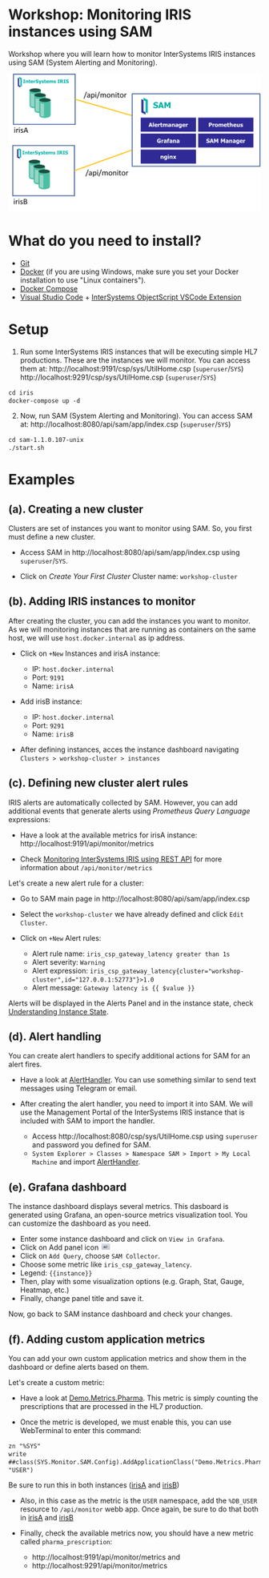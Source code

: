 # Workshop: Monitoring IRIS instances using SAM
Workshop where you will learn how to monitor InterSystems IRIS instances using SAM (System Alerting and Monitoring).

<img src="img/sam-diagram.png" width="700px"/>

# What do you need to install? 
* [Git](https://git-scm.com/downloads) 
* [Docker](https://www.docker.com/products/docker-desktop) (if you are using Windows, make sure you set your Docker installation to use "Linux containers").
* [Docker Compose](https://docs.docker.com/compose/install/)
* [Visual Studio Code](https://code.visualstudio.com/download) + [InterSystems ObjectScript VSCode Extension](https://marketplace.visualstudio.com/items?itemName=daimor.vscode-objectscript)

# Setup
1. Run some InterSystems IRIS instances that will be executing simple HL7 productions.
These are the instances we will monitor. You can access them at:
http://localhost:9191/csp/sys/UtilHome.csp (`superuser`/`SYS`)
http://localhost:9291/csp/sys/UtilHome.csp (`superuser`/`SYS`)

```
cd iris
docker-compose up -d
```

2. Now, run SAM (System Alerting and Monitoring). You can access SAM at:
http://localhost:8080/api/sam/app/index.csp (`superuser`/`SYS`)

```
cd sam-1.1.0.107-unix
./start.sh
```

# Examples  

## (a). Creating a new cluster
Clusters are set of instances you want to monitor using SAM. So, you first must define a new cluster.

* Access SAM in http://localhost:8080/api/sam/app/index.csp using `superuser`/`SYS`.

* Click on *Create Your First Cluster*
Cluster name: `workshop-cluster`

## (b). Adding IRIS instances to monitor
After creating the cluster, you can add the instances you want to monitor.
As we will monitoring instances that are running as containers on the same host, we will use `host.docker.internal` as ip address.

* Click on `+New` Instances and irisA instance:
  * IP: `host.docker.internal`
  * Port: `9191`
  * Name: `irisA`

* Add irisB instance:
  * IP: `host.docker.internal`
  * Port: `9291`
  * Name: `irisB`

* After defining instances, acces the instance dashboard navigating `Clusters > workshop-cluster > instances`

## (c). Defining new cluster alert rules
IRIS alerts are automatically collected by SAM. However, you can add additional events that generate alerts using *Prometheus Query Language* expressions:

* Have a look at the available metrics for irisA instance: http://localhost:9191/api/monitor/metrics

* Check [Monitoring InterSystems IRIS using REST API](https://docs.intersystems.com/irislatest/csp/docbook/DocBook.UI.Page.cls?KEY=GCM_rest) for more information about `/api/monitor/metrics`

Let's create a new alert rule for a cluster:

* Go to SAM main page in http://localhost:8080/api/sam/app/index.csp 

* Select the `workshop-cluster` we have already defined and click `Edit Cluster`.

* Click on `+New` Alert rules:

  * Alert rule name: `iris_csp_gateway_latency greater than 1s`
  * Alert severity: `Warning`
  * Alert expression: `iris_csp_gateway_latency{cluster="workshop-cluster",id="127.0.0.1:52773"}>1.0`
  * Alert message: `Gateway latency is {{ $value }}`

Alerts will be displayed in the Alerts Panel and in the instance state, check [Understanding Instance State](https://docs.intersystems.com/sam/csp/docbook/DocBook.UI.Page.cls?KEY=ASAM#ASAM_use_instance_state).


## (d). Alert handling
You can create alert handlers to specify additional actions for SAM for an alert fires.

* Have a look at [AlertHandler](iris/src/Demo/AlertHandler.cls). You can use something similar to send text messages using Telegram or email.

* After creating the alert handler, you need to import it into SAM. We will use the Management Portal of the InterSystems IRIS instance that is included with SAM to import the handler.

  * Access http://localhost:8080/csp/sys/UtilHome.csp using `superuser` and password you defined for SAM.
  * `System Explorer > Classes > Namespace SAM > Import > My Local Machine` and import [AlertHandler](iris/src/Demo/AlertHandler.cls).


## (e). Grafana dashboard
The instance dashboard displays several metrics. This dasboard is generated using Grafana, an open-source metrics visualization tool. You can customize the dashboard as you need.

* Enter some instance dashboard and click on `View in Grafana`.
* Click on Add panel icon <img src="img/grafana-new-panel-icon.png" width="20px"/>
* Click on `Add Query`, choose `SAM Collector`.
* Choose some metric like `iris_csp_gateway_latency`.
* Legend: `{{instance}}`
* Then, play with some visualization options (e.g. Graph, Stat, Gauge, Heatmap, etc.)
* Finally, change panel title and save it.

Now, go back to SAM instance dashboard and check your changes.


## (f). Adding custom application metrics
You can add your own custom application metrics and show them in the dashboard or define alerts based on them.

Let's create a custom metric:

* Have a look at [Demo.Metrics.Pharma](iris/src/Demo/Metrics/Pharma.cls). This metric is simply counting the prescriptions that are processed in the HL7 production.

* Once the metric is developed, we must enable this, you can use WebTerminal to enter this command:

```objectscript
zn "%SYS"
write ##class(SYS.Monitor.SAM.Config).AddApplicationClass("Demo.Metrics.Pharma", "USER")
```

Be sure to run this in both instances ([irisA](http://localhost:9191/terminal/) and [irisB](http://localhost:9291/terminal/))

* Also, in this case as the metric is the `USER` namespace, add the `%DB_USER` resource to `/api/monitor` webb app. Once again, be sure to do that both in [irisA](http://localhost:9191/csp/sys/sec/%25CSP.UI.Portal.Applications.Web.zen?PID=%2Fapi%2Fmonitor) and [irisB](http://localhost:9291/csp/sys/sec/%25CSP.UI.Portal.Applications.Web.zen?PID=%2Fapi%2Fmonitor)

* Finally, check the available metrics now, you should have a new metric called `pharma_prescription`:
  * http://localhost:9191/api/monitor/metrics and
  * http://localhost:9291/api/monitor/metrics


